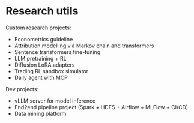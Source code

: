 # Research utils

Custom research projects:
- Econometrics guideline
- Attribution modelling via Markov chain and transformers
- Sentence transformers fine-tuning
- LLM pretraining + RL
- Diffusion LoRA adapters
- Trading RL sandbox simulator
- Daily agent with MCP

Dev projects:
- vLLM server for model inference
- End2end pipeline project (Spark + HDFS + Airflow + MLFlow + CI/CD)
- Data mining platform
